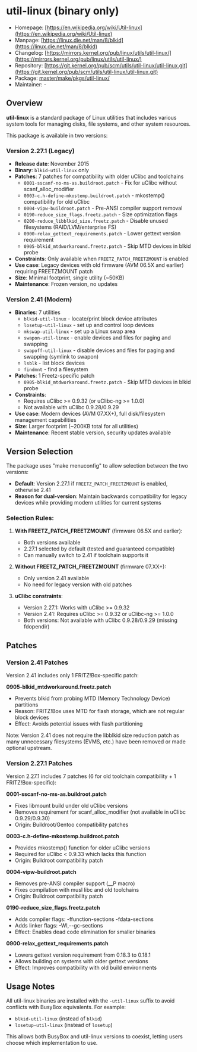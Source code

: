 # util-linux (binary only)
  - Homepage: [https://en.wikipedia.org/wiki/Util-linux](https://en.wikipedia.org/wiki/Util-linux)
  - Manpage: [https://linux.die.net/man/8/blkid](https://linux.die.net/man/8/blkid)
  - Changelog: [https://mirrors.kernel.org/pub/linux/utils/util-linux/](https://mirrors.kernel.org/pub/linux/utils/util-linux/)
  - Repository: [https://git.kernel.org/pub/scm/utils/util-linux/util-linux.git](https://git.kernel.org/pub/scm/utils/util-linux/util-linux.git)
  - Package: [master/make/pkgs/util-linux/](https://github.com/Freetz-NG/freetz-ng/tree/master/make/pkgs/util-linux/)
  - Maintainer: -

## Overview

**util-linux** is a standard package of Linux utilities that includes various system tools for managing disks, file systems, and other system resources.

This package is available in two versions:

### Version 2.27.1 (Legacy)
- **Release date**: November 2015
- **Binary**: `blkid-util-linux` only
- **Patches**: 7 patches for compatibility with older uClibc and toolchains
  - `0001-sscanf-no-ms-as.buildroot.patch` - Fix for uClibc without scanf_alloc_modifier
  - `0003-c.h-define-mkostemp.buildroot.patch` - mkostemp() compatibility for old uClibc
  - `0004-vipw-buildroot.patch` - Pre-ANSI compiler support removal
  - `0190-reduce_size_flags.freetz.patch` - Size optimization flags
  - `0200-reduce_libblkid_size.freetz.patch` - Disable unused filesystems (RAID/LVM/enterprise FS)
  - `0900-relax_gettext_requirements.patch` - Lower gettext version requirement
  - `0905-blkid_mtdworkaround.freetz.patch` - Skip MTD devices in blkid probe
- **Constraints**: Only available when `FREETZ_PATCH_FREETZMOUNT` is enabled
- **Use case**: Legacy devices with old firmware (AVM 06.5X and earlier) requiring FREETZMOUNT patch
- **Size**: Minimal footprint, single utility (~50KB)
- **Maintenance**: Frozen version, no updates

### Version 2.41 (Modern)
- **Binaries**: 7 utilities
  - `blkid-util-linux` - locate/print block device attributes
  - `losetup-util-linux` - set up and control loop devices
  - `mkswap-util-linux` - set up a Linux swap area
  - `swapon-util-linux` - enable devices and files for paging and swapping
  - `swapoff-util-linux` - disable devices and files for paging and swapping (symlink to swapon)
  - `lsblk` - list block devices
  - `findmnt` - find a filesystem
- **Patches**: 1 Freetz-specific patch
  - `0905-blkid_mtdworkaround.freetz.patch` - Skip MTD devices in blkid probe
- **Constraints**: 
  - Requires uClibc >= 0.9.32 (or uClibc-ng >= 1.0.0)
  - Not available with uClibc 0.9.28/0.9.29
- **Use case**: Modern devices (AVM 07.XX+), full disk/filesystem management capabilities
- **Size**: Larger footprint (~200KB total for all utilities)
- **Maintenance**: Recent stable version, security updates available

## Version Selection

The package uses "make menuconfig" to allow selection between the two versions:
- **Default**: Version 2.27.1 if `FREETZ_PATCH_FREETZMOUNT` is enabled, otherwise 2.41
- **Reason for dual-version**: Maintain backwards compatibility for legacy devices while providing modern utilities for current systems

### Selection Rules:
1. **With FREETZ_PATCH_FREETZMOUNT** (firmware 06.5X and earlier):
   - Both versions available
   - 2.27.1 selected by default (tested and guaranteed compatible)
   - Can manually switch to 2.41 if toolchain supports it

2. **Without FREETZ_PATCH_FREETZMOUNT** (firmware 07.XX+):
   - Only version 2.41 available
   - No need for legacy version with old patches

3. **uClibc constraints**:
   - Version 2.27.1: Works with uClibc >= 0.9.32
   - Version 2.41: Requires uClibc >= 0.9.32 or uClibc-ng >= 1.0.0
   - Both versions: Not available with uClibc 0.9.28/0.9.29 (missing fdopendir)

## Patches

### Version 2.41 Patches
Version 2.41 includes only 1 FRITZ!Box-specific patch:

**0905-blkid_mtdworkaround.freetz.patch**
- Prevents blkid from probing MTD (Memory Technology Device) partitions
- Reason: FRITZ!Box uses MTD for flash storage, which are not regular block devices
- Effect: Avoids potential issues with flash partitioning

Note: Version 2.41 does not require the libblkid size reduction patch as many unnecessary
filesystems (EVMS, etc.) have been removed or made optional upstream.

### Version 2.27.1 Patches
Version 2.27.1 includes 7 patches (6 for old toolchain compatibility + 1 FRITZ!Box-specific):

**0001-sscanf-no-ms-as.buildroot.patch**
- Fixes libmount build under old uClibc versions
- Removes requirement for scanf_alloc_modifier (not available in uClibc 0.9.29/0.9.30)
- Origin: Buildroot/Gentoo compatibility patches

**0003-c.h-define-mkostemp.buildroot.patch**
- Provides mkostemp() function for older uClibc versions
- Required for uClibc < 0.9.33 which lacks this function
- Origin: Buildroot compatibility patch

**0004-vipw-buildroot.patch**
- Removes pre-ANSI compiler support (__P macro)
- Fixes compilation with musl libc and old toolchains
- Origin: Buildroot compatibility patch

**0190-reduce_size_flags.freetz.patch**
- Adds compiler flags: -ffunction-sections -fdata-sections
- Adds linker flags: -Wl,--gc-sections
- Effect: Enables dead code elimination for smaller binaries

**0900-relax_gettext_requirements.patch**
- Lowers gettext version requirement from 0.18.3 to 0.18.1
- Allows building on systems with older gettext versions
- Effect: Improves compatibility with old build environments

## Usage Notes

All util-linux binaries are installed with the `-util-linux` suffix to avoid conflicts with BusyBox equivalents. For example:
- `blkid-util-linux` (instead of `blkid`)
- `losetup-util-linux` (instead of `losetup`)

This allows both BusyBox and util-linux versions to coexist, letting users choose which implementation to use.

